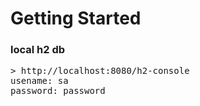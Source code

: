 # Getting Started

### local h2 db

<pre>
> http://localhost:8080/h2-console
usename: sa
password: password
</pre>